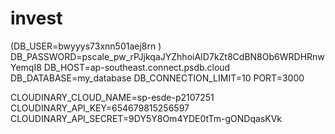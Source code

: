 # invest

(DB_USER=bwyyys73xnn501aej8rn )
DB_PASSWORD=pscale_pw_rPJjkqaJYZhhoiAID7kZt8CdBN8Ob6WRDHRnwYemqI8
DB_HOST=ap-southeast.connect.psdb.cloud
DB_DATABASE=my_database
DB_CONNECTION_LIMIT=10
PORT=3000

CLOUDINARY_CLOUD_NAME=sp-esde-p2107251
CLOUDINARY_API_KEY=654679815256597
CLOUDINARY_API_SECRET=9DY5Y8Om4YDE0tTm-gONDqasKVk
